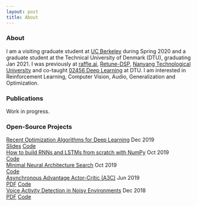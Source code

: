 ```yaml
---
layout: post
title: About
---
```


### About

I am a visiting graduate student at [UC Berkeley](https://www.berkeley.edu/) during Spring 2020 and a graduate student at the Technical University of Denmark (DTU), graduating Jan 2021. I was previously at [raffle.ai](https://www.raffle.ai/), [Retune-DSP](https://www.retune-dsp.com/), [Nanyang Technological University](https://www.ntu.edu.sg/Pages/home.aspx) and co-taught [02456 Deep Learning](https://github.com/DeepLearningDTU/02456-deep-learning-with-PyTorch) at DTU. I am interested in Reinforcement Learning, Computer Vision, Audio, Generalization and Optimization.


### Publications

Work in progress.


### Open-Source Projects

<div class="nicklashansen-item">
    <div class="nicklashansen-item-img" style="background-image: url(https://raw.githubusercontent.com/nicklashansen/neural-net-optimization/master/results/loss_cifar_sgd.png)" href="https://github.com/nicklashansen/neural-net-optimization"></div>
    <div class="nicklashansen-item-box">
        <a class="nicklashansen-item-title" href="https://github.com/nicklashansen/neural-net-optimization">Recent Optimization Algorithms for Deep Learning</a>
        <span class="nicklashansen-item-desc">Dec 2019</span>
        <div class="nicklashansen-item-links">
            <a class="nicklashansen-item-link nicklashansen-slides" href="https://drive.google.com/file/d/1JvwnXfL-u_kuym2IVzZ_IR9TFN_u4kte/view">Slides</a>
            <a class="nicklashansen-item-link nicklashansen-code" href="https://github.com/nicklashansen/neural-net-optimization">Code</a>
        </div>
    </div>
</div>

<div class="nicklashansen-item">
    <div class="nicklashansen-item-img" style="background-image: url(https://i.imgur.com/sGdC9nY.png)" href="https://github.com/nicklashansen/rnn_lstm_from_scratch"></div>
    <div class="nicklashansen-item-box">
        <a class="nicklashansen-item-title" href="https://github.com/nicklashansen/rnn_lstm_from_scratch">How to build RNNs and LSTMs from scratch with NumPy</a>
        <span class="nicklashansen-item-desc">Oct 2019</span>
        <div class="nicklashansen-item-links">
            <a class="nicklashansen-item-link nicklashansen-code" href="https://github.com/nicklashansen/rnn_lstm_from_scratch">Code</a>
        </div>
    </div>
</div>

<div class="nicklashansen-item">
    <div class="nicklashansen-item-img" style="background-image: url(https://i.imgur.com/HQ69F0j.png)" href="https://github.com/nicklashansen/minimal-nas"></div>
    <div class="nicklashansen-item-box">
        <a class="nicklashansen-item-title" href="https://github.com/nicklashansen/minimal-nas">Minimal Neural Architecture Search</a>
        <span class="nicklashansen-item-desc">Oct 2019</span>
        <div class="nicklashansen-item-links">
            <a class="nicklashansen-item-link nicklashansen-code" href="https://github.com/nicklashansen/minimal-nas">Code</a>
        </div>
    </div>
</div>

<div class="nicklashansen-item">
    <div class="nicklashansen-item-img" style="background-image: url(https://i.imgur.com/LIG0d0K.png)" href="https://github.com/nicklashansen/a3c"></div>
    <div class="nicklashansen-item-box">
        <a class="nicklashansen-item-title" href="https://github.com/nicklashansen/a3c">Asynchronous Advantage Actor-Critic (A3C)</a>
        <span class="nicklashansen-item-desc">Jun 2019</span>
        <div class="nicklashansen-item-links">
            <a class="nicklashansen-item-link nicklashansen-pdf" href="https://github.com/nicklashansen/a3c/blob/master/paper.pdf">PDF</a>
            <a class="nicklashansen-item-link nicklashansen-code" href="https://github.com/nicklashansen/a3c">Code</a>
        </div>
    </div>
</div>

<div class="nicklashansen-item">
    <div class="nicklashansen-item-img" style="background-image: url(https://i.imgur.com/FlPshTH.png)" href="https://github.com/nicklashansen/voice-activity-detection"></div>
    <div class="nicklashansen-item-box">
        <a class="nicklashansen-item-title" href="https://github.com/nicklashansen/voice-activity-detection">Voice Activity Detection in Noisy Environments</a>
        <span class="nicklashansen-item-desc">Dec 2018</span>
        <div class="nicklashansen-item-links">
            <a class="nicklashansen-item-link nicklashansen-pdf" href="https://github.com/nicklashansen/voice-activity-detection/blob/master/Paper.pdf">PDF</a>
            <a class="nicklashansen-item-link nicklashansen-code" href="https://github.com/nicklashansen/voice-activity-detection">Code</a>
        </div>
    </div>
</div>

